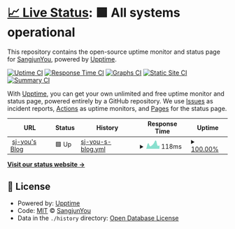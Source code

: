 # [📈 Live Status](https://SangjunYou.github.io/upptime): <!--live status--> **🟩 All systems operational**

This repository contains the open-source uptime monitor and status page for [SangjunYou](https://SangjunYou.github.io/upptime), powered by [Upptime](https://github.com/upptime/upptime).

[![Uptime CI](https://github.com/SangjunYou/upptime/workflows/Uptime%20CI/badge.svg)](https://github.com/SangjunYou/upptime/actions?query=workflow%3A%22Uptime+CI%22)
[![Response Time CI](https://github.com/SangjunYou/upptime/workflows/Response%20Time%20CI/badge.svg)](https://github.com/SangjunYou/upptime/actions?query=workflow%3A%22Response+Time+CI%22)
[![Graphs CI](https://github.com/SangjunYou/upptime/workflows/Graphs%20CI/badge.svg)](https://github.com/SangjunYou/upptime/actions?query=workflow%3A%22Graphs+CI%22)
[![Static Site CI](https://github.com/SangjunYou/upptime/workflows/Static%20Site%20CI/badge.svg)](https://github.com/SangjunYou/upptime/actions?query=workflow%3A%22Static+Site+CI%22)
[![Summary CI](https://github.com/SangjunYou/upptime/workflows/Summary%20CI/badge.svg)](https://github.com/SangjunYou/upptime/actions?query=workflow%3A%22Summary+CI%22)

With [Upptime](https://upptime.js.org), you can get your own unlimited and free uptime monitor and status page, powered entirely by a GitHub repository. We use [Issues](https://github.com/SangjunYou/upptime/issues) as incident reports, [Actions](https://github.com/SangjunYou/upptime/actions) as uptime monitors, and [Pages](https://SangjunYou.github.io/upptime) for the status page.

<!--start: status pages-->
<!-- This summary is generated by Upptime (https://github.com/upptime/upptime) -->
<!-- Do not edit this manually, your changes will be overwritten -->
<!-- prettier-ignore -->
| URL | Status | History | Response Time | Uptime |
| --- | ------ | ------- | ------------- | ------ |
| <img alt="" src="https://icons.duckduckgo.com/ip3/sj-you.github.io.ico" height="13"> [sj-you's Blog](https://sj-you.github.io) | 🟩 Up | [sj-you-s-blog.yml](https://github.com/sj-you/upptime/commits/HEAD/history/sj-you-s-blog.yml) | <details><summary><img alt="Response time graph" src="./graphs/sj-you-s-blog/response-time-week.png" height="20"> 118ms</summary><br><a href="https://sj-you.github.io/upptime/history/sj-you-s-blog"><img alt="Response time 106" src="https://img.shields.io/endpoint?url=https%3A%2F%2Fraw.githubusercontent.com%2Fsj-you%2Fupptime%2FHEAD%2Fapi%2Fsj-you-s-blog%2Fresponse-time.json"></a><br><a href="https://sj-you.github.io/upptime/history/sj-you-s-blog"><img alt="24-hour response time 92" src="https://img.shields.io/endpoint?url=https%3A%2F%2Fraw.githubusercontent.com%2Fsj-you%2Fupptime%2FHEAD%2Fapi%2Fsj-you-s-blog%2Fresponse-time-day.json"></a><br><a href="https://sj-you.github.io/upptime/history/sj-you-s-blog"><img alt="7-day response time 118" src="https://img.shields.io/endpoint?url=https%3A%2F%2Fraw.githubusercontent.com%2Fsj-you%2Fupptime%2FHEAD%2Fapi%2Fsj-you-s-blog%2Fresponse-time-week.json"></a><br><a href="https://sj-you.github.io/upptime/history/sj-you-s-blog"><img alt="30-day response time 109" src="https://img.shields.io/endpoint?url=https%3A%2F%2Fraw.githubusercontent.com%2Fsj-you%2Fupptime%2FHEAD%2Fapi%2Fsj-you-s-blog%2Fresponse-time-month.json"></a><br><a href="https://sj-you.github.io/upptime/history/sj-you-s-blog"><img alt="1-year response time 114" src="https://img.shields.io/endpoint?url=https%3A%2F%2Fraw.githubusercontent.com%2Fsj-you%2Fupptime%2FHEAD%2Fapi%2Fsj-you-s-blog%2Fresponse-time-year.json"></a></details> | <details><summary><a href="https://sj-you.github.io/upptime/history/sj-you-s-blog">100.00%</a></summary><a href="https://sj-you.github.io/upptime/history/sj-you-s-blog"><img alt="All-time uptime 100.00%" src="https://img.shields.io/endpoint?url=https%3A%2F%2Fraw.githubusercontent.com%2Fsj-you%2Fupptime%2FHEAD%2Fapi%2Fsj-you-s-blog%2Fuptime.json"></a><br><a href="https://sj-you.github.io/upptime/history/sj-you-s-blog"><img alt="24-hour uptime 100.00%" src="https://img.shields.io/endpoint?url=https%3A%2F%2Fraw.githubusercontent.com%2Fsj-you%2Fupptime%2FHEAD%2Fapi%2Fsj-you-s-blog%2Fuptime-day.json"></a><br><a href="https://sj-you.github.io/upptime/history/sj-you-s-blog"><img alt="7-day uptime 100.00%" src="https://img.shields.io/endpoint?url=https%3A%2F%2Fraw.githubusercontent.com%2Fsj-you%2Fupptime%2FHEAD%2Fapi%2Fsj-you-s-blog%2Fuptime-week.json"></a><br><a href="https://sj-you.github.io/upptime/history/sj-you-s-blog"><img alt="30-day uptime 100.00%" src="https://img.shields.io/endpoint?url=https%3A%2F%2Fraw.githubusercontent.com%2Fsj-you%2Fupptime%2FHEAD%2Fapi%2Fsj-you-s-blog%2Fuptime-month.json"></a><br><a href="https://sj-you.github.io/upptime/history/sj-you-s-blog"><img alt="1-year uptime 100.00%" src="https://img.shields.io/endpoint?url=https%3A%2F%2Fraw.githubusercontent.com%2Fsj-you%2Fupptime%2FHEAD%2Fapi%2Fsj-you-s-blog%2Fuptime-year.json"></a></details>

<!--end: status pages-->

[**Visit our status website →**](https://SangjunYou.github.io/upptime)

## 📄 License

- Powered by: [Upptime](https://github.com/upptime/upptime)
- Code: [MIT](./LICENSE) © [SangjunYou](https://SangjunYou.github.io/upptime)
- Data in the `./history` directory: [Open Database License](https://opendatacommons.org/licenses/odbl/1-0/)
